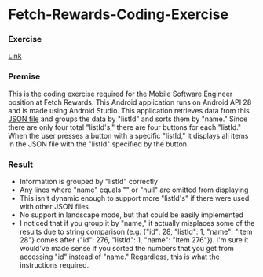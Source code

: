 # Fetch-Rewards-Coding-Exercise

### Exercise
[Link](https://fetch-hiring.s3.amazonaws.com/mobile.html)

### Premise
This is the coding exercise required for the Mobile Software Engineer position at Fetch Rewards.
This Android application runs on Android API 28 and is made using Android Studio. This application
retrieves data from this [JSON file](https://fetch-hiring.s3.amazonaws.com/hiring.json) and groups
the data by "listId" and sorts them by "name." Since there are only four total "listId's," there
are four buttons for each "listId." When the user presses a button with a specific "listId," it displays all
items in the JSON file with the "listId" specified by the button.

### Result
- Information is grouped by "listId" correctly
- Any lines where "name" equals "" or "null" are omitted from displaying
- This isn't dynamic enough to support more "listId's" if there were used with other JSON files
- No support in landscape mode, but that could be easily implemented
- I noticed that if you group it by "name," it actually misplaces some of the results due to string comparison 
(e.g. {"id": 28, "listId": 1, "name": "Item 28"} comes after {"id": 276, "listId": 1, "name": "Item 276"}). I'm
sure it would've made sense if you sorted the numbers that you get from accessing "id" instead of "name." Regardless,
this is what the instructions required.